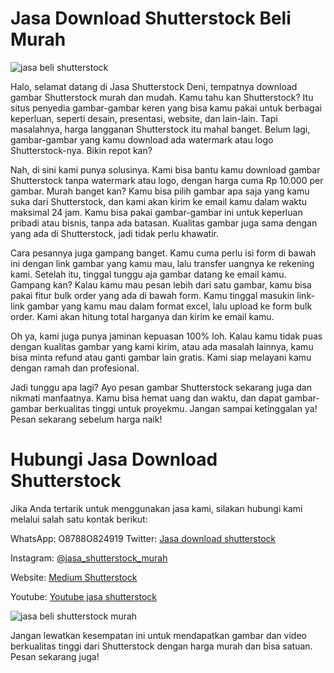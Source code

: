 # Jasa Download Shutterstock Beli Murah

![jasa beli shutterstock](https://hackmd.io/_uploads/ryexKVfB2.jpg)

Halo, selamat datang di Jasa Shutterstock Deni, tempatnya download gambar Shutterstock murah dan mudah. Kamu tahu kan Shutterstock? Itu situs penyedia gambar-gambar keren yang bisa kamu pakai untuk berbagai keperluan, seperti desain, presentasi, website, dan lain-lain. Tapi masalahnya, harga langganan Shutterstock itu mahal banget. Belum lagi, gambar-gambar yang kamu download ada watermark atau logo Shutterstock-nya. Bikin repot kan?

Nah, di sini kami punya solusinya. Kami bisa bantu kamu download gambar Shutterstock tanpa watermark atau logo, dengan harga cuma Rp 10.000 per gambar. Murah banget kan? Kamu bisa pilih gambar apa saja yang kamu suka dari Shutterstock, dan kami akan kirim ke email kamu dalam waktu maksimal 24 jam. Kamu bisa pakai gambar-gambar ini untuk keperluan pribadi atau bisnis, tanpa ada batasan. Kualitas gambar juga sama dengan yang ada di Shutterstock, jadi tidak perlu khawatir.

Cara pesannya juga gampang banget. Kamu cuma perlu isi form di bawah ini dengan link gambar yang kamu mau, lalu transfer uangnya ke rekening kami. Setelah itu, tinggal tunggu aja gambar datang ke email kamu. Gampang kan? Kalau kamu mau pesan lebih dari satu gambar, kamu bisa pakai fitur bulk order yang ada di bawah form. Kamu tinggal masukin link-link gambar yang kamu mau dalam format excel, lalu upload ke form bulk order. Kami akan hitung total harganya dan kirim ke email kamu.

Oh ya, kami juga punya jaminan kepuasan 100% loh. Kalau kamu tidak puas dengan kualitas gambar yang kami kirim, atau ada masalah lainnya, kamu bisa minta refund atau ganti gambar lain gratis. Kami siap melayani kamu dengan ramah dan profesional.

Jadi tunggu apa lagi? Ayo pesan gambar Shutterstock sekarang juga dan nikmati manfaatnya. Kamu bisa hemat uang dan waktu, dan dapat gambar-gambar berkualitas tinggi untuk proyekmu. Jangan sampai ketinggalan ya! Pesan sekarang sebelum harga naik! 

# Hubungi Jasa Download Shutterstock

Jika Anda tertarik untuk menggunakan jasa kami, silakan hubungi kami melalui salah satu kontak berikut:

WhatsApp: O8788O824919 
Twitter: [Jasa download shutterstock](https://twitter.com/JasaDownloadSS) 

Instagram: [@jasa_shutterstock_murah](https://www.instagram.com/jasa_shutterstock_murah/) 

Website: [Medium Shutterstock](https://medium.com/@findbacklink.com/jasa-download-shutterstock-gambar-dan-video-footage-68dd3a2b1c4d) 

Youtube: [Youtube jasa shutterstock](https://www.youtube.com/@jasa-shutterstock/about)

![jasa beli shutterstock murah](https://hackmd.io/_uploads/BJiH8MMSh.jpg)

Jangan lewatkan kesempatan ini untuk mendapatkan gambar dan video berkualitas tinggi dari Shutterstock dengan harga murah dan bisa satuan. Pesan sekarang juga!
